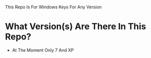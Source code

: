 This Repo Is For Windows Keys For Any Version
# What Version(s) Are There In This Repo?
- At The Moment Only 7 And XP
